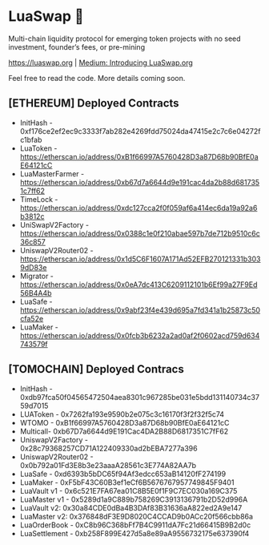 # LuaSwap 🌾

Multi-chain liquidity protocol for emerging token projects with no seed investment, founder’s fees, or pre-mining

https://luaswap.org | 
[Medium: Introducing LuaSwap.org](https://medium.com/luaswap/introducing-luaswap-org-7e6ff38beefc)




Feel free to read the code. More details coming soon.

## [ETHEREUM] Deployed Contracts

- InitHash - 0xf176ce2ef2ec9c3333f7ab282e4269fdd75024da47415e2c7c6e04272fc1bfab
- LuaToken - https://etherscan.io/address/0xB1f66997A5760428D3a87D68b90BfE0aE64121cC
- LuaMasterFarmer - https://etherscan.io/address/0xb67d7a6644d9e191cac4da2b88d6817351c7ff62
- TimeLock - https://etherscan.io/address/0xdc127cca2f0f059af6a414ec6da19a92a6b3812c
- UniSwapV2Factory - https://etherscan.io/address/0x0388c1e0f210abae597b7de712b9510c6c36c857
- UniswapV2Router02 - https://etherscan.io/address/0x1d5C6F1607A171Ad52EFB270121331b3039dD83e
- Migrator - https://etherscan.io/address/0x0eA7dc413C6209112101b6Ef99a27F9Ed56B4A4b
- LuaSafe - https://etherscan.io/address/0x9abf23f4e439d695a7fd341a1b25873c50cfa52e
- LuaMaker - https://etherscan.io/address/0x0fcb3b6232a2ad0af2f0602acd759d634743579f

## [TOMOCHAIN] Deployed Contracs

- InitHash - 0xdb97fca50f04565472504aea8301c967285be031e5bdd131140734c3759d7015
- LUAToken - 0x7262fa193e9590b2e075c3c16170f3f2f32f5c74
- WTOMO - 0xB1f66997A5760428D3a87D68b90BfE0aE64121cC
- Multicall- 0xb67D7a6644d9E191Cac4DA2B88D6817351C7fF62
- UniswapV2Factory - 0x28c79368257CD71A122409330ad2bEBA7277a396
- UniswapV2Router02 - 0x0b792a01Fd3E8b3e23aaaA28561c3E774A82AA7b
- LuaSafe - 0xd6393b5bDC65f94Af3edcc653aB14120fF274199
- LuaMaker - 0xF5bF43C60B3ef1eCf6B5676767957749845F9401
- LuaVault v1 - 0x6c521E7FA67ea01C8B5E0f1F9C7EC030a169C375
- LuaMaster v1 - 0x5289d1a9C889b758269C3913136791b2D52d996A
- LuaVault v2: 0x30a84CDE0dBa4B3DAf83B31636aA822ed2A9e147
- LuaMaster v2: 0x376848dF3E9D8020C4CCAD9b0ACc20f566cbb86a
- LuaOrderBook - 0xC8b96C368bFf7B4C9911dA7Fc21d66415B9B2d0c
- LuaSettlement - 0xb258F899E427d5a8e89aA9556732175e637390f4